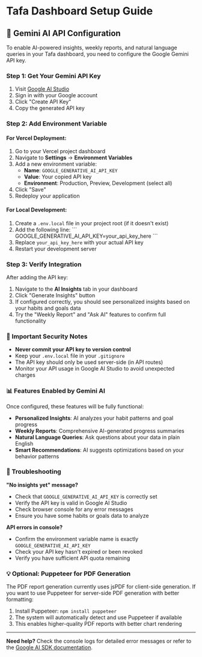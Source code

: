 # Tafa Dashboard Setup Guide

## 🔑 Gemini AI API Configuration

To enable AI-powered insights, weekly reports, and natural language queries in your Tafa dashboard, you need to configure the Google Gemini API key.

### Step 1: Get Your Gemini API Key

1. Visit [Google AI Studio](https://aistudio.google.com/app/apikey)
2. Sign in with your Google account
3. Click "Create API Key"
4. Copy the generated API key

### Step 2: Add Environment Variable

#### For Vercel Deployment:
1. Go to your Vercel project dashboard
2. Navigate to **Settings** → **Environment Variables**
3. Add a new environment variable:
   - **Name**: `GOOGLE_GENERATIVE_AI_API_KEY`
   - **Value**: Your copied API key
   - **Environment**: Production, Preview, Development (select all)
4. Click "Save"
5. Redeploy your application

#### For Local Development:
1. Create a `.env.local` file in your project root (if it doesn't exist)
2. Add the following line:
   \`\`\`
   GOOGLE_GENERATIVE_AI_API_KEY=your_api_key_here
   \`\`\`
3. Replace `your_api_key_here` with your actual API key
4. Restart your development server

### Step 3: Verify Integration

After adding the API key:

1. Navigate to the **AI Insights** tab in your dashboard
2. Click "Generate Insights" button
3. If configured correctly, you should see personalized insights based on your habits and goals data
4. Try the "Weekly Report" and "Ask AI" features to confirm full functionality

### 🚨 Important Security Notes

- **Never commit your API key to version control**
- Keep your `.env.local` file in your `.gitignore`
- The API key should only be used server-side (in API routes)
- Monitor your API usage in Google AI Studio to avoid unexpected charges

### 📊 Features Enabled by Gemini AI

Once configured, these features will be fully functional:

- **Personalized Insights**: AI analyzes your habit patterns and goal progress
- **Weekly Reports**: Comprehensive AI-generated progress summaries
- **Natural Language Queries**: Ask questions about your data in plain English
- **Smart Recommendations**: AI suggests optimizations based on your behavior patterns

### 🔧 Troubleshooting

**"No insights yet" message?**
- Check that `GOOGLE_GENERATIVE_AI_API_KEY` is correctly set
- Verify the API key is valid in Google AI Studio
- Check browser console for any error messages
- Ensure you have some habits or goals data to analyze

**API errors in console?**
- Confirm the environment variable name is exactly `GOOGLE_GENERATIVE_AI_API_KEY`
- Check your API key hasn't expired or been revoked
- Verify you have sufficient API quota remaining

### 💡 Optional: Puppeteer for PDF Generation

The PDF report generation currently uses jsPDF for client-side generation. If you want to use Puppeteer for server-side PDF generation with better formatting:

1. Install Puppeteer: `npm install puppeteer`
2. The system will automatically detect and use Puppeteer if available
3. This enables higher-quality PDF reports with better chart rendering

---

**Need help?** Check the console logs for detailed error messages or refer to the [Google AI SDK documentation](https://ai.google.dev/docs).
